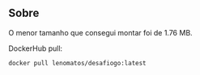 ## Sobre

O menor tamanho que consegui montar foi de 1.76 MB.

DockerHub pull:

```sh
docker pull lenomatos/desafiogo:latest
```
